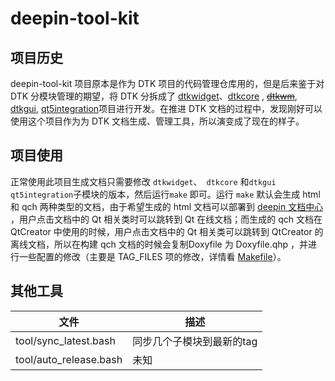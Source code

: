 # deepin-tool-kit

## 项目历史

deepin-tool-kit 项目原本是作为 DTK 项目的代码管理仓库用的，但是后来鉴于对 DTK 分模块管理的期望，将 DTK 分拆成了 [dtkwidget](https://github.com/linuxdeepin/dtkwidget)、[dtkcore](https://github.com/linuxdeepin/dtkcore) ,  ~~[dtkwm](https://github.com/linuxdeepin/dtkwm)~~, [dtkgui](https://github.com/linuxdeepin/dtkgui), [qt5integration](https://github.com/linuxdeepin/qt5integration)项目进行开发。在推进 DTK 文档的过程中，发现刚好可以使用这个项目作为为 DTK 文档生成、管理工具，所以演变成了现在的样子。



## 项目使用

正常使用此项目生成文档只需要修改 `dtkwidget`、` dtkcore` 和`dtkgui` `qt5integration`子模块的版本，然后运行`make` 即可。运行 `make` 默认会生成 html 和 qch 两种类型的文档，由于希望生成的 html 文档可以部署到 [deepin 文档中心](https://docs.deepin.io) ，用户点击文档中的 Qt 相关类时可以跳转到 Qt 在线文档；而生成的 qch 文档在 QtCreator 中使用的时候，用户点击文档中的 Qt 相关类可以跳转到 QtCreator 的离线文档，所以在构建 qch 文档的时候会复制Doxyfile 为 Doxyfile.qhp ，并进行一些配置的修改（主要是 TAG_FILES 项的修改，详情看 [Makefile](./Makefile)）。



## 其他工具

| 文件                   | 描述                      |
| ---------------------- | ------------------------- |
| tool/sync_latest.bash  | 同步几个子模块到最新的tag |
| tool/auto_release.bash | 未知                      |

